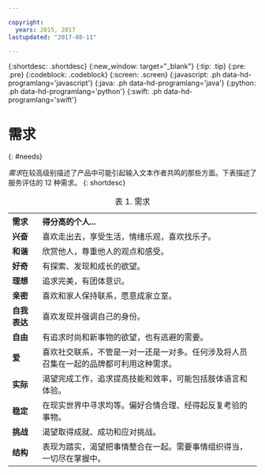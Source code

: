 ```yaml
---

copyright:
  years: 2015, 2017
lastupdated: "2017-08-11"

---
```


{:shortdesc: .shortdesc}
{:new_window: target="_blank"}
{:tip: .tip}
{:pre: .pre}
{:codeblock: .codeblock}
{:screen: .screen}
{:javascript: .ph data-hd-programlang='javascript'}
{:java: .ph data-hd-programlang='java'}
{:python: .ph data-hd-programlang='python'}
{:swift: .ph data-hd-programlang='swift'}

# 需求
{: #needs}

*需求*在较高级别描述了产品中可能引起输入文本作者共鸣的那些方面。下表描述了服务评估的 12 种需求。
{: shortdesc}

<table>
  <caption>表 1. 需求</caption>
  <tr>
    <th style="text-align:left">需求</th>
    <th style="text-align:left">得分高的个人...</th>
  </tr>
  <tr>
    <td><strong>兴奋</strong></td>
    <td>喜欢走出去，享受生活，情绪乐观，喜欢找乐子。</td>
  </tr>
  <tr>
    <td><strong>和谐</strong></td>
    <td>欣赏他人，尊重他人的观点和感受。</td>
  </tr>
  <tr>
    <td><strong>好奇</strong></td>
    <td>有探索、发现和成长的欲望。</td>
  </tr>
  <tr>
    <td><strong>理想</strong></td>
    <td>追求完美，有团体意识。</td>
  </tr>
  <tr>
    <td><strong>亲密</strong></td>
    <td>喜欢和家人保持联系，愿意成家立室。</td>
  </tr>
  <tr>
    <td><strong>自我表达</strong></td>
    <td>喜欢发现并强调自己的身份。</td>
  </tr>
  <tr>
    <td><strong>自由</strong></td>
    <td>有追求时尚和新事物的欲望，也有逃避的需要。</td>
  </tr>
  <tr>
    <td><strong>爱</strong></td>
    <td>喜欢社交联系，不管是一对一还是一对多。任何涉及将人员召集在一起的品牌都可利用这种需求。</td>
  </tr>
  <tr>
    <td><strong>实际</strong></td>
    <td>渴望完成工作，追求提高技能和效率，可能包括肢体语言和体验。</td>
  </tr>
  <tr>
    <td><strong>稳定</strong></td>
    <td>在现实世界中寻求均等。偏好合情合理、经得起反复考验的事物。</td>
  </tr>
  <tr>
    <td><strong>挑战</strong></td>
    <td>渴望取得成就、成功和应对挑战。</td>
  </tr>
  <tr>
    <td><strong>结构</strong></td>
    <td>表现为踏实，渴望把事情整合在一起。需要事情组织得当，一切尽在掌握中。</td>
  </tr>
</table>
